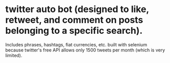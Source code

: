 # twitter auto bot (designed to like, retweet, and comment on posts belonging to a specific search). 
Includes phrases, hashtags, fiat currencies, etc. built with selenium because twitter's free API allows only 1500 tweets per month (which is very limited).
